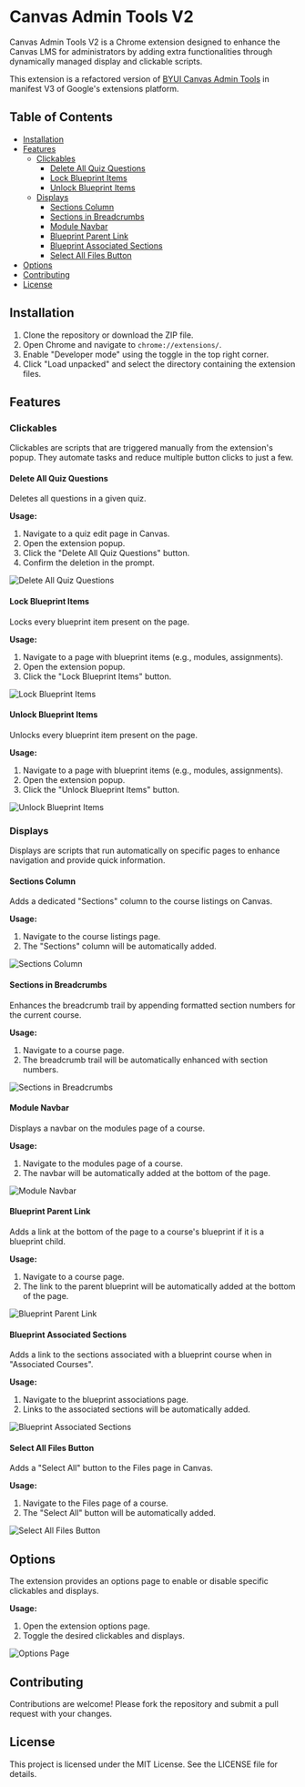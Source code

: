 # Canvas Admin Tools V2

Canvas Admin Tools V2 is a Chrome extension designed to enhance the Canvas LMS for administrators by adding extra functionalities through dynamically managed display and clickable scripts.

This extension is a refactored version of [BYUI Canvas Admin Tools](https://github.com/byuitechops/BYUI-Canvas-Admin-Tools) in manifest V3 of Google's extensions platform. 

## Table of Contents
- [Installation](#installation)
- [Features](#features)
  - [Clickables](#clickables)
    - [Delete All Quiz Questions](#delete-all-quiz-questions)
    - [Lock Blueprint Items](#lock-blueprint-items)
    - [Unlock Blueprint Items](#unlock-blueprint-items)
  - [Displays](#displays)
    - [Sections Column](#sections-column)
    - [Sections in Breadcrumbs](#sections-in-breadcrumbs)
    - [Module Navbar](#module-navbar)
    - [Blueprint Parent Link](#blueprint-parent-link)
    - [Blueprint Associated Sections](#blueprint-associated-sections)
    - [Select All Files Button](#select-all-files-button)
- [Options](#options)
- [Contributing](#contributing)
- [License](#license)

## Installation

1. Clone the repository or download the ZIP file.
2. Open Chrome and navigate to `chrome://extensions/`.
3. Enable "Developer mode" using the toggle in the top right corner.
4. Click "Load unpacked" and select the directory containing the extension files.

## Features

### Clickables

Clickables are scripts that are triggered manually from the extension's popup. They automate tasks and reduce multiple button clicks to just a few.

#### Delete All Quiz Questions

Deletes all questions in a given quiz.

**Usage:**
1. Navigate to a quiz edit page in Canvas.
2. Open the extension popup.
3. Click the "Delete All Quiz Questions" button.
4. Confirm the deletion in the prompt.

![Delete All Quiz Questions](path/to/image.png)

#### Lock Blueprint Items

Locks every blueprint item present on the page.

**Usage:**
1. Navigate to a page with blueprint items (e.g., modules, assignments).
2. Open the extension popup.
3. Click the "Lock Blueprint Items" button.

![Lock Blueprint Items](path/to/image.png)

#### Unlock Blueprint Items

Unlocks every blueprint item present on the page.

**Usage:**
1. Navigate to a page with blueprint items (e.g., modules, assignments).
2. Open the extension popup.
3. Click the "Unlock Blueprint Items" button.

![Unlock Blueprint Items](path/to/image.png)

### Displays

Displays are scripts that run automatically on specific pages to enhance navigation and provide quick information.

#### Sections Column

Adds a dedicated "Sections" column to the course listings on Canvas.

**Usage:**
1. Navigate to the course listings page.
2. The "Sections" column will be automatically added.

![Sections Column](path/to/image.png)

#### Sections in Breadcrumbs

Enhances the breadcrumb trail by appending formatted section numbers for the current course.

**Usage:**
1. Navigate to a course page.
2. The breadcrumb trail will be automatically enhanced with section numbers.

![Sections in Breadcrumbs](path/to/image.png)

#### Module Navbar

Displays a navbar on the modules page of a course.

**Usage:**
1. Navigate to the modules page of a course.
2. The navbar will be automatically added at the bottom of the page.

![Module Navbar](path/to/image.png)

#### Blueprint Parent Link

Adds a link at the bottom of the page to a course's blueprint if it is a blueprint child.

**Usage:**
1. Navigate to a course page.
2. The link to the parent blueprint will be automatically added at the bottom of the page.

![Blueprint Parent Link](path/to/image.png)

#### Blueprint Associated Sections

Adds a link to the sections associated with a blueprint course when in "Associated Courses".

**Usage:**
1. Navigate to the blueprint associations page.
2. Links to the associated sections will be automatically added.

![Blueprint Associated Sections](path/to/image.png)

#### Select All Files Button

Adds a "Select All" button to the Files page in Canvas.

**Usage:**
1. Navigate to the Files page of a course.
2. The "Select All" button will be automatically added.

![Select All Files Button](path/to/image.png)

## Options

The extension provides an options page to enable or disable specific clickables and displays.

**Usage:**
1. Open the extension options page.
2. Toggle the desired clickables and displays.

![Options Page](path/to/image.png)

## Contributing

Contributions are welcome! Please fork the repository and submit a pull request with your changes.

## License

This project is licensed under the MIT License. See the LICENSE file for details.

